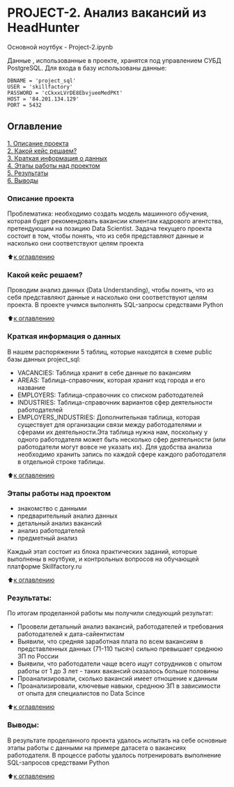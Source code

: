 # PROJECT-2. Анализ вакансий из HeadHunter
Основной ноутбук - Project-2.ipynb

Данные , использованные в проекте, хранятся под управлением СУБД PostgreSQL. Для входа в базу использованы данные: 

    DBNAME = 'project_sql'
    USER = 'skillfactory'
    PASSWORD = 'cCkxxLVrDE8EbvjueeMedPKt'
    HOST = '84.201.134.129'
    PORT = 5432

## Оглавление  
[1. Описание проекта](https://github.com/balkhinag/Project_2/blob/main/README.md#%D0%BE%D0%BF%D0%B8%D1%81%D0%B0%D0%BD%D0%B8%D0%B5-%D0%BF%D1%80%D0%BE%D0%B5%D0%BA%D1%82%D0%B0)  
[2. Какой кейс решаем?](https://github.com/balkhinag/Project_2/blob/main/README.md#%D0%BA%D0%B0%D0%BA%D0%BE%D0%B9-%D0%BA%D0%B5%D0%B9%D1%81-%D1%80%D0%B5%D1%88%D0%B0%D0%B5%D0%BC)  
[3. Краткая информация о данных](https://github.com/balkhinag/Project_2/blob/main/README.md#%D0%BA%D1%80%D0%B0%D1%82%D0%BA%D0%B0%D1%8F-%D0%B8%D0%BD%D1%84%D0%BE%D1%80%D0%BC%D0%B0%D1%86%D0%B8%D1%8F-%D0%BE-%D0%B4%D0%B0%D0%BD%D0%BD%D1%8B%D1%85)  
[4. Этапы работы над проектом](https://github.com/balkhinag/Project_2/tree/main#%D1%8D%D1%82%D0%B0%D0%BF%D1%8B-%D1%80%D0%B0%D0%B1%D0%BE%D1%82%D1%8B-%D0%BD%D0%B0%D0%B4-%D0%BF%D1%80%D0%BE%D0%B5%D0%BA%D1%82%D0%BE%D0%BC)  
[5. Результаты](https://github.com/balkhinag/Project_1#%D1%8D%D1%82%D0%B0%D0%BF%D1%8B-%D1%80%D0%B0%D0%B1%D0%BE%D1%82%D1%8B-%D0%BD%D0%B0%D0%B4-%D0%BF%D1%80%D0%BE%D0%B5%D0%BA%D1%82%D0%BE%D0%BC)  
[6. Выводы](https://github.com/balkhinag/Project_1#%D0%B2%D1%8B%D0%B2%D0%BE%D0%B4%D1%8B) 

### Описание проекта   
Проблематика: необходимо создать модель машинного обучения, которая будет рекомендовать вакансии клиентам кадрового агентства, претендующим на позицию Data Scientist. Задача текущего проекта состоит в том, чтобы понять, что из себя представляют данные и насколько они соответствуют целям проекта

:arrow_up:[к оглавлению](_)


### Какой кейс решаем?    
Проводим анализ данных (Data Understanding), чтобы понять, что из себя представляют данные и насколько они соответствуют целям проекта. 
В проекте учимся выполнять SQL-запросы средствами Python

:arrow_up:[к оглавлению](.README.md#Оглавление)

### Краткая информация о данных
В нашем распоряжении 5 таблиц, которые находятся в схеме public базы данных project_sql:
- VACANCIES: Таблица хранит в себе данные по вакансиям
- AREAS: Таблица-справочник, которая хранит код города и его название
- EMPLOYERS: Таблица-справочник со списком работодателей
- INDUSTRIES: Таблица-справочник вариантов сфер деятельности работодателей
- EMPLOYERS_INDUSTRIES: Дополнительная таблица, которая существует для организации связи между работодателями и сферами их деятельности.Эта таблица нужна нам, поскольку у одного работодателя может быть несколько сфер деятельности (или работодатели могут вовсе не указать их). Для удобства анализа необходимо хранить запись по каждой сфере каждого работодателя в отдельной строке таблицы.
  
:arrow_up:[к оглавлению](.README.md#Оглавление)


### Этапы работы над проектом  
- знакомство с данными
- предварительный анализ данных
- детальный анализ вакансий
- анализ работодателей
- предметный анализ

Каждый этап состоит из блока практических заданий, которые выполнены в ноутбуке, и контрольных вопросов на обучающей платформе Skillfactory.ru

:arrow_up:[к оглавлению](.README.md#Оглавление)


### Результаты:  
По итогам проделанной работы мы получили следующий результат:
- Проовели детальный анализ вакансий, работодателей и требования работодателей к дата-сайентистам
- Выявили, что средняя заработная плата по всем вакансиям в представленных данных (71-110 тысяч) сильно превышает среднюю ЗП по России
- Выявили, что работодатели чаще всего ищут сотрудников с опытом работы от 1 до 3 лет - таких вакансий оказалось больше половины
- Проанализировали, сколько вакансий имеет отношение к данным
- Проанализировали, ключевые навыки, среднюю ЗП в зависимости от опыта для специалистов по Data Scince

:arrow_up:[к оглавлению](.README.md#Оглавление)


### Выводы:  
В результате проделанного проекта удалось испытать на себе основные этапы работы с данными на примере датасета о вакансиях работодателя. В процессе работы удалось потренировать выполнение SQL-запросов средствами Python

:arrow_up:[к оглавлению](.README.md#Оглавление)

